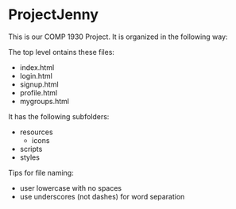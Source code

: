 # ProjectJenny
This is our COMP 1930 Project.
It is organized in the following way:

The top level ontains these files:
  - index.html
  - login.html
  - signup.html
  - profile.html
  - mygroups.html
  
It has the following subfolders:
  - resources
    - icons
  - scripts
  - styles
  
Tips for file naming:
  - user lowercase with no spaces
  - use underscores (not dashes) for word separation
